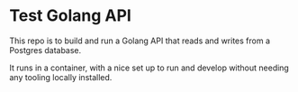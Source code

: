 # Test Golang API

This repo is to build and run a Golang API that reads and writes
from a Postgres database.

It runs in a container, with a nice set up to run and develop
without needing any tooling locally installed.
